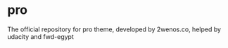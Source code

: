 # pro
The official repository for pro theme, developed by 2wenos.co, helped by udacity and fwd-egypt
